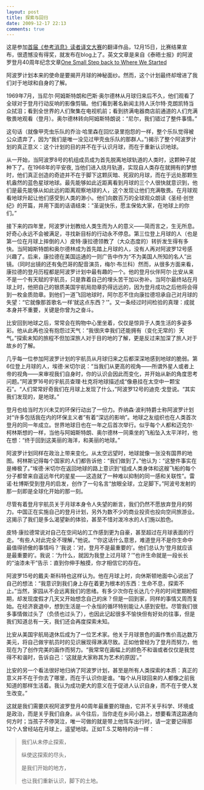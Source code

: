 ```yaml
---
layout: post
title: 探索与回归
date: 2009-12-17 22:13
comments: true
---
```

这是参加<a href="http://www.xinhuanet.com/newmedia/ckxxywds/">首届《参考消息》读者译文大赛</a>的翻译作品，12月15日，比赛结果宣布，很遗憾没有得奖，就发布在blog上了。英文文章是来自《泰晤士报》的阿波罗登月40周年纪念文章<a href="http://www.timesonline.co.uk/tol/comment/columnists/guest_contributors/article6719667.ece">One Small Step back to Where We Started</a>

阿波罗计划本来的使命是要揭开月球的神秘面纱。然而，这个计划最终却增进了我们对于地球和自身的了解。

1969年7月，当尼尔·阿姆斯特朗和巴斯·奥尔德林从月球归来后不久，他们观看了全球对于登月行动反响的影像剪辑。他们看到著名新闻主持人沃尔特·克朗凯特当众拭泪；看到全世界的人们聚集在电视机前；看到挤满电器商店前通道的人们充满敬畏地观看（登月）。奥尔德林转向阿姆斯特朗说：“尼尔，我们错过了整件事情。”

这句话（就像甲壳虫乐队的乔治·哈里森在回忆录里抱怨的一样，整个乐队觉得被公众遗弃了，因为“我们是唯一没见过甲壳虫乐队的那群人。”)揭示了整个阿波罗计划的真正意义：这个计划的目的并不在于认识月球，而在于重新认识地球。

从一开始，当阿波罗8号的机组成员成为首先脱离地球轨道的人类时，这颗种子就种下了。在1968年的平安夜, 当他们进入绕月轨道，实现自人类存在就拥有的梦想时，他们真正创造的奇迹并不在于脚下这颗灰暗、死寂的月球，而在于远处那颗生机盎然的蓝色星球地球。最先能够如此近距离看到月球的三个人很快就意识到，他们是最先能够从如此远的距离观察地球的人，这个发现让他们充满敬畏。在月球观看地球升起让他们感受到人类的渺小。他们向数百万的全球观众朗读《圣经·创世纪》的开篇，并用下面的话语结束：“圣诞快乐，愿主保佑大家，在地球上的你们。”

接下来的四年里，阿波罗计划教给人类生而为人的意义——简而言之，生无所息。好奇心永远不会被满足，寻找新目标的行动永不停息。第三位登上月球的人（也是第一位在月球上摔倒的人）皮特·康拉德领教了（大众态度的）转折发生得有多快。当阿姆斯特朗和奥尔德林成为首先踏上月球的人，没有人再对阿波罗12号感兴趣了。后来，康拉德在美国运通的一则广告中作为“不为美国人所知的名人”出镜。（同时出镜的还有兔巴哥的配音演员，梅尔·布兰科）然而，从很多方面来看，康拉德的登月历程都是阿波罗计划中最有趣的一个。他的登月伙伴阿尔·比安从来不是一个有天赋的宇航员，只是靠着自己的埋头苦干加以弥补。当阿尔最终站在月球上时，他把自己的银质美国宇航局勋章扔得远远的，因为登月成功之后他将会得到一枚金质勋章。到他们一道飞回地球时，阿尔忍不住向康拉德坦承自己对月球的失望：“它就像那首歌名一样‘就这点东西？’”。又一条经过时间检验的真理：成就本身并不重要，关键是你曾为之奋斗。

比安回到地球之后，常常会在购物中心里坐着，仅仅是惊异于人类生活的多姿多彩。他从此再也没有抱怨过天气：“我很庆幸我们还能拥有（变化无常的）天气。”探索未知的旅程不但加深旅人对于目的地的了解，更是反过来加深了旅人对于故乡的了解。

几乎每一位参加阿波罗计划的宇航员从月球归来之后都深深地感到地球的脆弱。第6位登上月球的人，埃德·米切尔说：“当我们从更高的视角——所谓外星人或者上帝的视角——来审视我们自身时，你的认识会因此而变化，并开始从新的角度思考问题。”阿波罗16号的宇航员查理·杜克将地球描述成“像悬挂在太空中一颗宝石”。“人们常常好奇我们在月球上发现了什么，”阿波罗12号的迪克·戈登说。“其实我们发现的，是地球。”

登月也给当时方兴未艾的环保行动出了一份力。乔纳森·波利特爵士称阿波罗计划对“许多包括我在内的环保主义者”有着“深远的影响”。地球之友组织也在人类首次登月的同一年成立。世界地球日也在一年之后首次举行。似乎每个人都和迈克尔·柯林斯想的一样，当他与阿姆斯特朗、奥尔德林一同乘坐的飞船坠入太平洋时，他在想：“终于回到这美丽的海洋，和美丽的地球。”

阿波罗计划同样在政治上带来变化。从太空远望时，地球就像一张没有国界的地图。柯林斯记得每个国家的人们都告诉他：“我们做到了。”他认为：“这整件事实在是棒极了。”埃德·米切尔在返回地球的路上意识到“组成人类身体和这艘飞船的每个分子都曾来自遥远年代的星星——这造就了一种难以抑制的同一感和关联性”。雷诺·杜博斯受到登月的启发，创作了一句名言“放眼全球，立足脚下。”阿波号发射的那一刻即是全球化开始的那一刻。

尽管有着登月宇航员关于月球本身令人失望的断言，我们仍然不愿放弃登月的努力。中国正在实施自己的登月计划，另外为数不少的商业投资也投向空间旅游业。这揭示了我们是多么渴望新的体验，甚至不惜对泼冷水的人们施以脸色。

皮特·康拉德常说对自己在空间站的工作感到更为自豪，甚至超过在月球表面的行走。“有些人对此完全不理解，”他说。“‘你这话什么意思，难道登月不是你生命中最值得骄傲的事情吗？’我说：‘对，登月不是最重要的’。他们总认为‘登月就应该是最重要的’。我说：‘为什么，就因为我登上过月球？’”也许生命就是一段长长的“油漆未干”告示：直到你伸手触摸，你才相信它的存在。

阿波罗15号的戴夫·斯科特也这样认为。他在月球上时，向休斯顿地面中心说出了自己的想法：“我意识到我们身上存在着更为根本的东西：生命不息，探索不止。”当然，家园从不会远离我们的思绪。有多少次你在长达几个月的时间里期盼假期，却发现度假才几天又开始想念自己的床？但是一回到家，同样的事情又周而复始。在经济衰退中，想到生活是一个永恒的循环特别能让人感到安慰。尽管我们很多事情做过头了（负债也过头了），也因此记起很多不愉快但有好处的往事，但是我们知道总有一天，我们还会再度探索未知。

比安从美国宇航局退休后成为了一位艺术家。他关于月球景色的画作售价高达数万美元，将自己做宇航员时的见识展现得淋漓尽致。正如他曾经为了登月而努力，他现在为了创作完美的画作而努力。“我常常在画幅上的颜色不和谐或者仅仅是我觉得不和谐时，告诉自己：‘这就是大家称其为艺术的原因’。”

比安的另一个看法很好地归纳了阿波罗计划，甚至是所有人类探索的本质：真正的意义并不在于你去了哪里，而在于认识你是谁。“每个从月球回来的人都像之前我知道的那样生活着。我认为成功更大的意义在于促进人认识自身，而不在于使人发生改变。”

这就是我们需要庆祝阿波罗登月40周年最重要的理由，它并不关乎科学、环境或是政治，而是关乎我们自身。从今往后，当你走在乡间小路上，想要看清这路通向何方时；当孩子不停哭泣，唯一可做的就是带上他驾车出行时，请一定要记得那12个人曾经站在月球上，遥望地球。正如T.S.艾略特的诗一样：

<blockquote>我们从未停止探索，

纵使这探索的尽头，

是我们开始的地方，

也让我们重新认识，脚下的土地。</blockquote>
